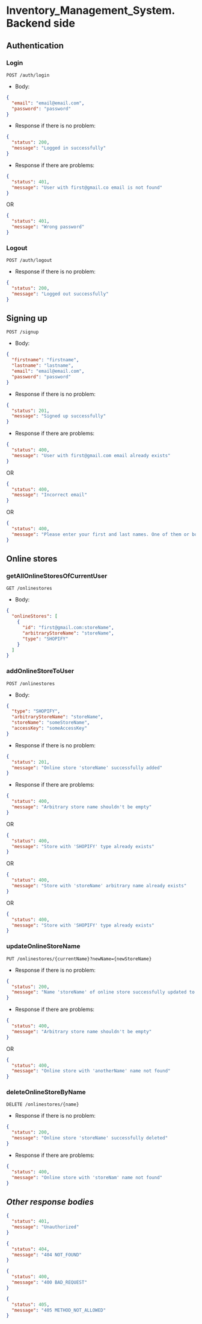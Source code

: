 # Inventory_Management_System. Backend side

## Authentication
### Login
```http request
POST /auth/login
```
- Body:
```json
{
  "email": "email@email.com",
  "password": "password"
}
 ```
- Response if there is no problem:
```json
{
  "status": 200,
  "message": "Logged in successfully"
}
```
- Response if there are problems:
```json
{
  "status": 401,
  "message": "User with first@gmail.co email is not found"
}
```
OR
```json
{
  "status": 401,
  "message": "Wrong password"
}
```

### Logout
```http request
POST /auth/logout
```
- Response if there is no problem:
```json
{
  "status": 200,
  "message": "Logged out successfully"
}
```

## Signing up
```http request
POST /signup
```
- Body:
```json
{
  "firstname": "firstname",
  "lastname": "lastname",
  "email": "email@email.com",
  "password": "password"
}
```
- Response if there is no problem:
```json
{
  "status": 201,
  "message": "Signed up successfully"
}
```
- Response if there are problems:
```json
{
  "status": 400,
  "message": "User with first@gmail.com email already exists"
}
```
OR
```json
{
  "status": 400,
  "message": "Incorrect email"
}
```
OR
```json
{
  "status": 400,
  "message": "Please enter your first and last names. One of them or both are empty"
}
```

## Online stores
### getAllOnlineStoresOfCurrentUser
```http request
GET /onlinestores
```
- Body:
```json
{
  "onlineStores": [
    {
      "id": "first@gmail.com:storeName",
      "arbitraryStoreName": "storeName",
      "type": "SHOPIFY"
    }
  ]
}
```
### addOnlineStoreToUser
```http request
POST /onlinestores
```
- Body:
```json
{
  "type": "SHOPIFY",
  "arbitraryStoreName": "storeName",
  "storeName": "someStoreName",
  "accessKey": "someAccessKey"
}
```
- Response if there is no problem:
```json
{
  "status": 201,
  "message": "Online store 'storeName' successfully added"
}
```
- Response if there are problems:
```json
{
  "status": 400,
  "message": "Arbitrary store name shouldn't be empty"
}
```
OR
```json
{
  "status": 400,
  "message": "Store with 'SHOPIFY' type already exists"
}
```
OR
```json
{
  "status": 400,
  "message": "Store with 'storeName' arbitrary name already exists"
}
```
OR
```json
{
  "status": 400,
  "message": "Store with 'SHOPIFY' type already exists"
}
```

### updateOnlineStoreName
```http request
PUT /onlinestores/{currentName}?newName={newStoreName}
```
- Response if there is no problem:
```json
{
  "status": 200,
  "message": "Name 'storeName' of online store successfully updated to 'newStoreName'"
}
```
- Response if there are problems:
```json
{
  "status": 400,
  "message": "Arbitrary store name shouldn't be empty"
}
```
OR
```json
{
  "status": 400,
  "message": "Online store with 'anotherName' name not found"
}
```

### deleteOnlineStoreByName
```http request
DELETE /onlinestores/{name}
```
- Response if there is no problem:
```json
{
  "status": 200, 
  "message": "Online store 'storeName' successfully deleted"
}
```
- Response if there are problems:
```json
{
  "status": 400,
  "message": "Online store with 'storeNam' name not found"
}
```

## ___Other response bodies___
```json
{
  "status": 401,
  "message": "Unauthorized"
}
```
```json
{
  "status": 404,
  "message": "404 NOT_FOUND"
}
```
```json
{
  "status": 400,
  "message": "400 BAD_REQUEST"
}
```
```json
{
  "status": 405,
  "message": "405 METHOD_NOT_ALLOWED"
}
```